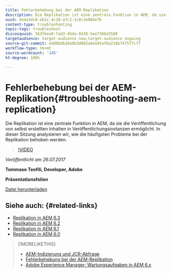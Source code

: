 ```yaml
---
title: Fehlerbehebung bei der AEM-Replikation
description: Die Replikation ist eine zentrale Funktion in AEM, da sie die Veröffentlichung von selbst erstellten Inhalten in Veröffentlichungsinstanzen ermöglicht. In dieser Sitzung analysieren wir, wie die häufigsten Probleme bei der Replikation behoben werden.
uuid: 4e4a3dc8-eb1c-4c28-a7c1-1c8c2e084e7b
content-type: troubleshooting
topic-tags: troubleshoot
discoiquuid: 563fbea0-fad3-45da-8d38-5ee736bd3588
targetaudience: target-audience new;target-audience ongoing
source-git-commit: edd0bdb28a9b3d065a64a95af6a216b747577c77
workflow-type: tm+mt
source-wordcount: '145'
ht-degree: 100%

---
```


# Fehlerbehebung bei der AEM-Replikation{#troubleshooting-aem-replication}

Die Replikation ist eine zentrale Funktion in AEM, da sie die Veröffentlichung von selbst erstellten Inhalten in Veröffentlichungsinstanzen ermöglicht. In dieser Sitzung analysieren wir, wie die häufigsten Probleme bei der Replikation behoben werden.

>[!VIDEO](https://video.tv.adobe.com/v/19282/?quality=9)

*Veröffentlicht am 26.07.2017*

**Tommaso Teofili, Developer, Adobe**

**Präsentationsfolien**

[Datei herunterladen](assets/aem-gems-troubleshooting-aem-replication.pdf)

## Siehe auch: {#related-links}

* [Replikation in AEM 6.3](https://docs.adobe.com/docs/de/aem/6-3/deploy/configuring/replication.html)
* [Replikation in AEM 6.2](https://docs.adobe.com/docs/de/aem/6-2/deploy/configuring/replication.html)
* [Replikation in AEM 6.1](https://docs.adobe.com/docs/de/aem/6-1/deploy/configuring/replication.html)
* [Replikation in AEM 6.0](https://docs.adobe.com/docs/de/aem/6-0/deploy/configuring/replication.html)

>[!MORELIKETHIS]
>
>* [AEM-Indizierung und JCR-Abfrage](aem-indexing-jcr-query.md)
>* [Fehlerbehebung bei der AEM-Replikation](aem-troubleshooting-aem-replication.md)
>* [Adobe Experience Manager: Wartungsaufgaben in AEM 6.x](https://helpx.adobe.com/de/experience-manager/kt/eseminars/ccoo-aem-Aug-register.html)

